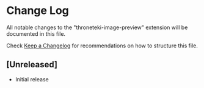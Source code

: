 # Change Log
All notable changes to the "throneteki-image-preview" extension will be documented in this file.

Check [Keep a Changelog](http://keepachangelog.com/) for recommendations on how to structure this file.

## [Unreleased]
- Initial release